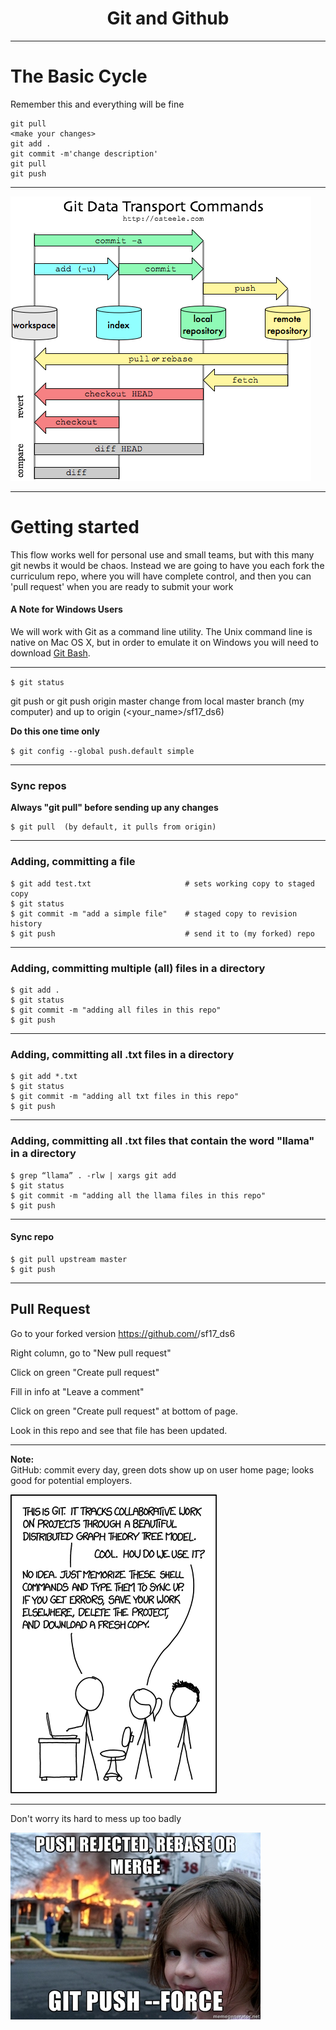 # <center>Git and Github</center>




---
# The Basic Cycle

Remember this and everything will be fine
```
git pull
<make your changes>
git add .
git commit -m'change description'
git pull
git push
```
---

![git commands](./images/git_workflow.png)




---


# Getting started  

This flow works well for personal use and small teams, but with this many git newbs it would be chaos.
Instead we are going to have you each fork the curriculum repo, where you will have complete control,
        and then you can 'pull request' when you are ready to submit your work  

#### A Note for Windows Users  
We will work with Git as a command line utility.  The Unix command line is native on Mac OS X, but in order to emulate it on Windows you will need to download [Git Bash](https://git-for-windows.github.io/).

---


`$ git status`

git push or git push origin master
change from local master branch (my computer) and up to origin (<your_name>/sf17_ds6)

**Do this one time only**

`$ git config --global push.default simple`

---
### Sync repos

**Always "git pull" before sending up any changes**
```
$ git pull  (by default, it pulls from origin)
```

---
### Adding, committing a file
```
$ git add test.txt                     # sets working copy to staged copy
$ git status
$ git commit -m "add a simple file"    # staged copy to revision history
$ git push                             # send it to (my forked) repo
```
---
### Adding, committing multiple (all) files in a directory
```
$ git add .
$ git status
$ git commit -m "adding all files in this repo"
$ git push
```
---
### Adding, committing all .txt files in a directory
```
$ git add *.txt
$ git status
$ git commit -m "adding all txt files in this repo"
$ git push
```
---
### Adding, committing all .txt files that contain the word "llama" in a directory
```
$ grep “llama” . -rlw | xargs git add
$ git status
$ git commit -m "adding all the llama files in this repo"
$ git push
```
---
#### Sync repo
```
$ git pull upstream master
$ git push
```
---
## Pull Request

Go to your forked version
https://github.com/<your name>/sf17_ds6

Right column, go to "New pull request"

Click on green "Create pull request"

Fill in info at "Leave a comment"

Click on green "Create pull request" at bottom of page.

Look in this repo and see that file has been updated.

---

**Note:**  
GitHub:  commit every day, green dots show up on user home page; looks good for potential employers.


![alt text](./images/git.png "XKCD")

---
Don't worry its hard to mess up too badly

![burn it all down](./images/git_push_force.jpg)



